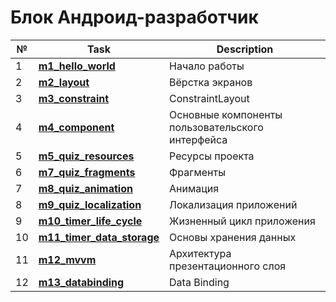 # Блок Андроид-разработчик
|№|**Task**|**Description**|
|--|--|--|
|1|**[m1_hello_world](https://github.com/iamseryy/android_dev_1_2022/tree/main/m1_hello_world)**|Начало работы|
|2|**[m2_layout](https://github.com/iamseryy/android_dev_1_2022/tree/main/m2_layout)**|Вёрстка экранов|
|3|**[m3_constraint](https://github.com/iamseryy/android_dev_1_2022/tree/main/m3_constraint)**|ConstraintLayout|
|4|**[m4_component](https://github.com/iamseryy/android_dev_1_2022/tree/main/m4_component)**|Основные компоненты пользовательского интерфейса|
|5|**[m5_quiz_resources](https://github.com/iamseryy/android_dev_1_2022/tree/main/m5_quiz_resources)**|Ресурсы проекта|
|6|**[m7_quiz_fragments](https://github.com/iamseryy/android_dev_1_2022/tree/main/m7_quiz_fragments)**|Фрагменты|
|7|**[m8_quiz_animation](https://github.com/iamseryy/android_dev_1_2022/tree/main/m8_quiz_animation)**|Анимация|
|8|**[m9_quiz_localization](https://github.com/iamseryy/android_dev_1_2022/tree/main/m9_quiz_localization)**|Локализация приложений|
|9|**[m10_timer_life_cycle](https://github.com/iamseryy/android_dev_1_2022/tree/main/m10_timer_life_cycle)**|Жизненный цикл приложения|
|10|**[m11_timer_data_storage](https://github.com/iamseryy/android_dev_1_2022/tree/main/m11_timer_data_storage)**|Основы хранения данных|
|11|**[m12_mvvm](https://github.com/iamseryy/android_dev_1_2022/tree/main/m12_mvvm)**|Архитектура презентационного слоя|
|12|**[m13_databinding](https://github.com/iamseryy/android_dev_1_2022/tree/main/m13_databinding)**|Data Binding|